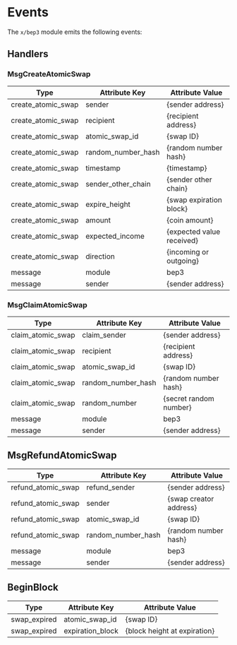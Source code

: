# Events

The `x/bep3` module emits the following events:

## Handlers

### MsgCreateAtomicSwap

| Type               | Attribute Key      | Attribute Value          |
|--------------------|--------------------|--------------------------|
| create_atomic_swap | sender             | {sender address}         |
| create_atomic_swap | recipient          | {recipient address}      |
| create_atomic_swap | atomic_swap_id     | {swap ID}                |
| create_atomic_swap | random_number_hash | {random number hash}     |
| create_atomic_swap | timestamp          | {timestamp}              |
| create_atomic_swap | sender_other_chain | {sender other chain}     |
| create_atomic_swap | expire_height      | {swap expiration block}  |
| create_atomic_swap | amount             | {coin amount}            |
| create_atomic_swap | expected_income    | {expected value received}|
| create_atomic_swap | direction          | {incoming or outgoing}   |
| message            | module             | bep3                     |
| message            | sender             | {sender address}         |

### MsgClaimAtomicSwap

| Type               | Attribute Key      | Attribute Value          |
|--------------------|--------------------|--------------------------|
| claim_atomic_swap  | claim_sender       | {sender address}         |
| claim_atomic_swap  | recipient          | {recipient address}      |
| claim_atomic_swap  | atomic_swap_id     | {swap ID}                |
| claim_atomic_swap  | random_number_hash | {random number hash}     |
| claim_atomic_swap  | random_number      | {secret random number}   |
| message            | module             | bep3                     |
| message            | sender             | {sender address}         |

## MsgRefundAtomicSwap

| Type               | Attribute Key      | Attribute Value          |
|--------------------|--------------------|--------------------------|
| refund_atomic_swap | refund_sender      | {sender address}         |
| refund_atomic_swap | sender             | {swap creator address}   |
| refund_atomic_swap | atomic_swap_id     | {swap ID}                |
| refund_atomic_swap | random_number_hash | {random number hash}     |
| message            | module             | bep3                     |
| message            | sender             | {sender address}         |

## BeginBlock

| Type         | Attribute Key    | Attribute Value              |
|--------------|------------------|------------------------------|
| swap_expired | atomic_swap_id   | {swap ID}                    |
| swap_expired | expiration_block | {block height at expiration} |
